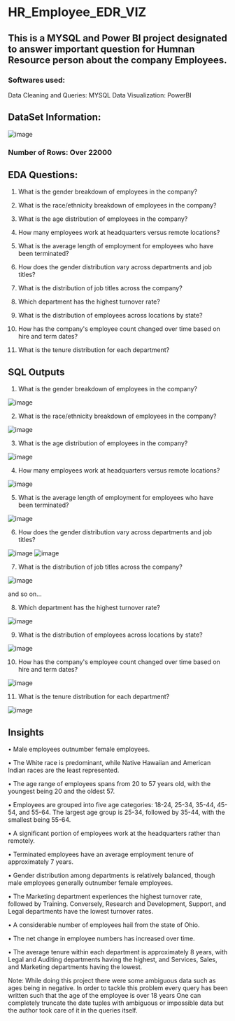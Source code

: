 # HR_Employee_EDR_VIZ


## This is a MYSQL and Power BI project designated to answer important question for Humnan Resource person about the company Employees.


### Softwares used:

Data Cleaning and Queries: MYSQL
Data Visualization: PowerBI


## DataSet Information:


![image](https://github.com/Prithak8/HR_Employee_EDR_VIZ/assets/109690999/441280b6-4b3a-4e74-8440-22be9b176900)


### Number of Rows: Over 22000


## EDA Questions:



1.	What is the gender breakdown of employees in the company?

2.	What is the race/ethnicity breakdown of employees in the company?

3.	What is the age distribution of employees in the company?

4.	How many employees work at headquarters versus remote locations?

5.	What is the average length of employment for employees who have been terminated?

6.	How does the gender distribution vary across departments and job titles?

7.	What is the distribution of job titles across the company?

8.	Which department has the highest turnover rate?

9.	What is the distribution of employees across locations by state?

10.	How has the company's employee count changed over time based on hire and term dates?

11.	What is the tenure distribution for each department?



## SQL Outputs


1.	What is the gender breakdown of employees in the company?

![image](https://github.com/Prithak8/HR_Employee_EDR_VIZ/assets/109690999/07177588-38d2-41e7-b067-718e66aa4bd0)


2.	What is the race/ethnicity breakdown of employees in the company?

![image](https://github.com/Prithak8/HR_Employee_EDR_VIZ/assets/109690999/8aeb09e9-3b69-45bb-a107-3081b5a054b6)


3.	What is the age distribution of employees in the company?

![image](https://github.com/Prithak8/HR_Employee_EDR_VIZ/assets/109690999/c2bfa88b-ffae-490d-a0da-4d4098f041d8)


4.	How many employees work at headquarters versus remote locations?

![image](https://github.com/Prithak8/HR_Employee_EDR_VIZ/assets/109690999/b65b1ad3-9d5e-4df2-b077-e8260a15d1b5)


5.	What is the average length of employment for employees who have been terminated?

![image](https://github.com/Prithak8/HR_Employee_EDR_VIZ/assets/109690999/b2a47a85-4af9-4da4-a989-3762d0d33e7b)

6.	How does the gender distribution vary across departments and job titles?

![image](https://github.com/Prithak8/HR_Employee_EDR_VIZ/assets/109690999/f62c2039-a2ca-45ad-8c7d-033ae796da46)
![image](https://github.com/Prithak8/HR_Employee_EDR_VIZ/assets/109690999/69695fea-1bd2-41f6-af86-e3b61a29deb3)

7.	What is the distribution of job titles across the company?

![image](https://github.com/Prithak8/HR_Employee_EDR_VIZ/assets/109690999/a6cc911e-abbe-4f21-88f2-3e659d327706)

and so on...

8.	Which department has the highest turnover rate?

![image](https://github.com/Prithak8/HR_Employee_EDR_VIZ/assets/109690999/6b81202e-7c9e-4f9b-b3d4-cf65a5f9834c)



9.	What is the distribution of employees across locations by state?

![image](https://github.com/Prithak8/HR_Employee_EDR_VIZ/assets/109690999/1f19b19f-6e62-40be-854d-a125566a8428)

10.	How has the company's employee count changed over time based on hire and term dates?

![image](https://github.com/Prithak8/HR_Employee_EDR_VIZ/assets/109690999/7e3527e9-58b0-4b48-ac4b-c1d62a2cad09)


11.	What is the tenure distribution for each department?

![image](https://github.com/Prithak8/HR_Employee_EDR_VIZ/assets/109690999/f3e293e1-4658-4aee-8e33-7b668d643997)





## Insights


•	Male employees outnumber female employees.

•	The White race is predominant, while Native Hawaiian and American Indian races are the least represented.

•	The age range of employees spans from 20 to 57 years old, with the youngest being 20 and the oldest 57.

•	Employees are grouped into five age categories: 18-24, 25-34, 35-44, 45-54, and 55-64. The largest age group is 25-34, followed by 35-44, with the smallest being 55-64.

•	A significant portion of employees work at the headquarters rather than remotely.

•	Terminated employees have an average employment tenure of approximately 7 years.

•	Gender distribution among departments is relatively balanced, though male employees generally outnumber female employees.

•	The Marketing department experiences the highest turnover rate, followed by Training. Conversely, Research and Development, Support, and Legal departments have the lowest turnover rates.

•	A considerable number of employees hail from the state of Ohio.

•	The net change in employee numbers has increased over time.

•	The average tenure within each department is approximately 8 years, with Legal and Auditing departments having the highest, and Services, Sales, and Marketing departments having the lowest.




Note: While doing this project there were some ambiguous data such as ages being in negative. In order to tackle this problem every query has been written such that the age of the employee is over 18 years
One can completely truncate the date tuples with ambiguous or impossible data but the author took care of it in the queries itself.




